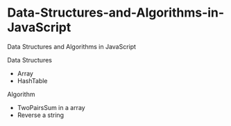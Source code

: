 # Data-Structures-and-Algorithms-in-JavaScript
Data Structures and Algorithms in JavaScript

Data Structures
- Array
- HashTable

Algorithm
- TwoPairsSum in a array
- Reverse a string
